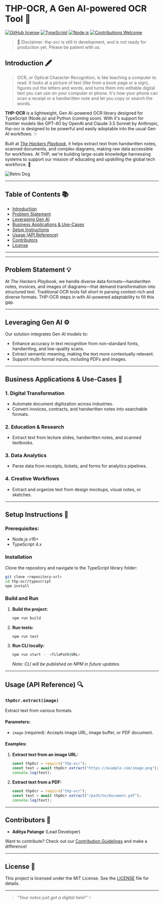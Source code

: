 # THP-OCR, A Gen AI-powered OCR Tool 🍁

[![GitHub license](https://img.shields.io/badge/license-MIT-blue)](#license)
[![TypeScript](https://img.shields.io/badge/TypeScript-4.x-blue)](https://www.typescriptlang.org/)
[![Node.js](https://img.shields.io/badge/Node.js-16.x-green)](https://nodejs.org/)
[![Contributions Welcome](https://img.shields.io/badge/contributions-welcome-brightgreen)](#contributors)

> 🚦 Disclaimer: thp-ocr is still in development, and is not ready for production yet. Please be patient with us.

## Introduction 🖋️

> OCR, or Optical Character Recognition, is like teaching a computer to read. It looks at a picture of text (like from a book page or a sign), figures out the letters and words, and turns them into editable digital text you can use on your computer or phone. It's how your phone can scan a receipt or a handwritten note and let you copy or search the words.

**THP-OCR** is a lightweight, Gen AI-powered OCR library designed for TypeScript (Node.js) and Python (coming soon). With it's support for frontier models like GPT-4O by OpenAI and Claude 3.5 Sonnet by Anthropic, thp-ocr is designed to be powerful and easily adoptable into the usual Gen AI workflows. ✨

Built at [_The Hackers Playbook_](<[https://www.linkedin.com/in/thehackersplaybook](https://www.linkedin.com/company/the-hackers-playbook/)>), it helps extract text from handwritten notes, scanned documents, and complex diagrams, making raw data accessible for workflows. At THP, we're building large-scale knowledge harnessing systems to support our mission of educating and upskilling the global tech workforce. 🚀

![Retro Dog](https://img.freepik.com/premium-photo/retro-wave-synthwave-portrait-dog-with-dark-sunglasses_835197-7495.jpg)

---

## Table of Contents 📚

- [Introduction](#introduction)
- [Problem Statement](#problem-statement)
- [Leveraging Gen AI](#leveraging-gen-ai)
- [Business Applications & Use-Cases](#business-applications--use-cases)
- [Setup Instructions](#setup-instructions)
- [Usage (API Reference)](#usage-api-reference)
- [Contributors](#contributors)
- [License](#license)

---

---

## Problem Statement 💡

At _The Hackers Playbook_, we handle diverse data formats—handwritten notes, invoices, and images of diagrams—that demand transformation into structured text. Traditional OCR tools fall short in parsing context-rich and diverse formats. THP-OCR steps in with AI-powered adaptability to fill this gap.

---

## Leveraging Gen AI ⚙️

Our solution integrates Gen AI models to:

- Enhance accuracy in text recognition from non-standard fonts, handwriting, and low-quality scans.
- Extract semantic meaning, making the text more contextually relevant.
- Support multi-format inputs, including PDFs and images.

---

## Business Applications & Use-Cases 💼

### 1. **Digital Transformation**

- Automate document digitization across industries.
- Convert invoices, contracts, and handwritten notes into searchable formats.

### 2. **Education & Research**

- Extract text from lecture slides, handwritten notes, and scanned textbooks.

### 3. **Data Analytics**

- Parse data from receipts, tickets, and forms for analytics pipelines.

### 4. **Creative Workflows**

- Extract and organize text from design mockups, visual notes, or sketches.

---

## Setup Instructions 🔧

### Prerequisites:

- Node.js v16+
- TypeScript 4.x

### Installation

Clone the repository and navigate to the TypeScript library folder:

```bash
git clone <repository-url>
cd thp-ocr/typescript
npm install
```

### Build and Run

1. **Build the project:**
   ```bash
   npm run build
   ```
2. **Run tests:**
   ```bash
   npm run test
   ```
3. **Run CLI locally:**
   ```bash
   npm run start -- <filePath|URL>
   ```
   _Note: CLI will be published on NPM in future updates._

---

## Usage (API Reference) 🔍

### **`thpOcr.extract(image)`**

Extract text from various formats.

#### Parameters:

- `image` (required): Accepts image URL, image buffer, or PDF document.

#### Examples:

1. **Extract text from an image URL:**

   ```typescript
   const thpOcr = require("thp-ocr");
   const text = await thpOcr.extract("https://example.com/image.png");
   console.log(text);
   ```

2. **Extract text from a PDF:**
   ```typescript
   const thpOcr = require("thp-ocr");
   const text = await thpOcr.extract("/path/to/document.pdf");
   console.log(text);
   ```

---

## Contributors 🤝

- **Aditya Patange** (Lead Developer)

Want to contribute? Check out our [Contribution Guidelines](#) and make a difference!

---

## License 📄

This project is licensed under the MIT License. See the [LICENSE](LICENSE) file for details.

---

> _"Your notes just got a digital twin!"_ ✨
